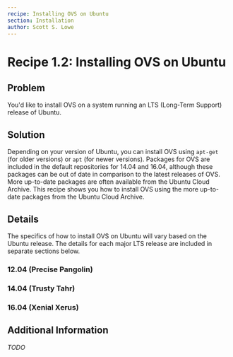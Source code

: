 ```yaml
---
recipe: Installing OVS on Ubuntu
section: Installation
author: Scott S. Lowe
---
```


# Recipe 1.2: Installing OVS on Ubuntu

## Problem

You'd like to install OVS on a system running an LTS (Long-Term Support) release of Ubuntu.

## Solution

Depending on your version of Ubuntu, you can install OVS using `apt-get` (for older versions) or `apt` (for newer versions). Packages for OVS are included in the default repositories for 14.04 and 16.04, although these packages can be out of date in comparison to the latest releases of OVS. More up-to-date packages are often available from the Ubuntu Cloud Archive. This recipe shows you how to install OVS using the more up-to-date packages from the Ubuntu Cloud Archive.

## Details

The specifics of how to install OVS on Ubuntu will vary based on the Ubuntu release. The details for each major LTS release are included in separate sections below.

### 12.04 (Precise Pangolin)



### 14.04 (Trusty Tahr)



### 16.04 (Xenial Xerus)



## Additional Information

_TODO_

